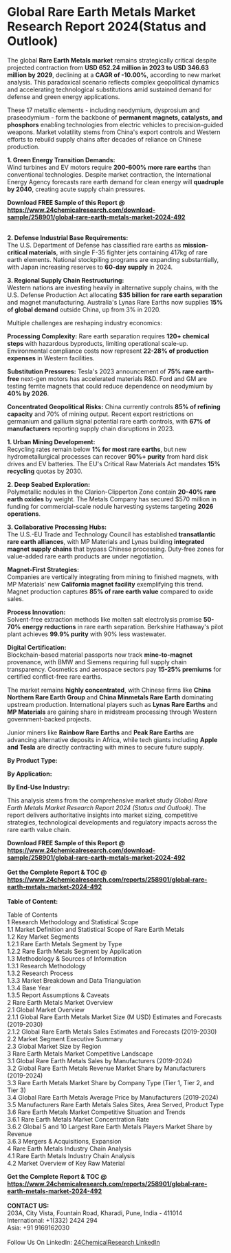 <h1>Global Rare Earth Metals Market Research Report 2024(Status and Outlook)</h1><p>The global <strong>Rare Earth Metals market</strong> remains strategically critical despite projected contraction from <strong>USD 652.24 million in 2023 to USD 346.63 million by 2029</strong>, declining at a <strong>CAGR of -10.00%</strong>, according to new market analysis. This paradoxical scenario reflects complex geopolitical dynamics and accelerating technological substitutions amid sustained demand for defense and green energy applications.</p><p>These 17 metallic elements - including neodymium, dysprosium and praseodymium - form the backbone of <strong>permanent magnets, catalysts, and phosphors</strong> enabling technologies from electric vehicles to precision-guided weapons. Market volatility stems from China's export controls and Western efforts to rebuild supply chains after decades of reliance on Chinese production.</p><p><strong>1. Green Energy Transition Demands:</strong><br>
Wind turbines and EV motors require <strong>200-600% more rare earths</strong> than conventional technologies. Despite market contraction, the International Energy Agency forecasts rare earth demand for clean energy will <strong>quadruple by 2040</strong>, creating acute supply chain pressures.</p><div><b>Download FREE Sample of this Report @ 
            <a href="https://www.24chemicalresearch.com/download-sample/258901/global-rare-earth-metals-market-2024-492">
            https://www.24chemicalresearch.com/download-sample/258901/global-rare-earth-metals-market-2024-492</a></b></div><br><p><strong>2. Defense Industrial Base Requirements:</strong><br>
The U.S. Department of Defense has classified rare earths as <strong>mission-critical materials</strong>, with single F-35 fighter jets containing 417kg of rare earth elements. National stockpiling programs are expanding substantially, with Japan increasing reserves to <strong>60-day supply</strong> in 2024.</p><p><strong>3. Regional Supply Chain Restructuring:</strong><br>
Western nations are investing heavily in alternative supply chains, with the U.S. Defense Production Act allocating <strong>$35 billion for rare earth separation</strong> and magnet manufacturing. Australia's Lynas Rare Earths now supplies <strong>15% of global demand</strong> outside China, up from 3% in 2020.</p><p>Multiple challenges are reshaping industry economics:</p><p><strong>Processing Complexity:</strong> Rare earth separation requires <strong>120+ chemical steps</strong> with hazardous byproducts, limiting operational scale-up. Environmental compliance costs now represent <strong>22-28% of production expenses</strong> in Western facilities.</p><p><strong>Substitution Pressures:</strong> Tesla's 2023 announcement of <strong>75% rare earth-free</strong> next-gen motors has accelerated materials R&amp;D. Ford and GM are testing ferrite magnets that could reduce dependence on neodymium by <strong>40% by 2026</strong>.</p><p><strong>Concentrated Geopolitical Risks:</strong> China currently controls <strong>85% of refining capacity</strong> and 70% of mining output. Recent export restrictions on germanium and gallium signal potential rare earth controls, with <strong>67% of manufacturers</strong> reporting supply chain disruptions in 2023.</p><p><strong>1. Urban Mining Development:</strong><br>
Recycling rates remain below <strong>1% for most rare earths</strong>, but new hydrometallurgical processes can recover <strong>90%+ purity</strong> from hard disk drives and EV batteries. The EU's Critical Raw Materials Act mandates <strong>15% recycling</strong> quotas by 2030.</p><p><strong>2. Deep Seabed Exploration:</strong><br>
Polymetallic nodules in the Clarion-Clipperton Zone contain <strong>20-40% rare earth oxides</strong> by weight. The Metals Company has secured $570 million in funding for commercial-scale nodule harvesting systems targeting <strong>2026 operations</strong>.</p><p><strong>3. Collaborative Processing Hubs:</strong><br>
The U.S.-EU Trade and Technology Council has established <strong>transatlantic rare earth alliances</strong>, with MP Materials and Lynas building <strong>integrated magnet supply chains</strong> that bypass Chinese processing. Duty-free zones for value-added rare earth products are under negotiation.</p><p><strong>Magnet-First Strategies:</strong><br>
	Companies are vertically integrating from mining to finished magnets, with MP Materials' new <strong>California magnet facility</strong> exemplifying this trend. Magnet production captures <strong>85% of rare earth value</strong> compared to oxide sales.</p><p><strong>Process Innovation:</strong><br>
	Solvent-free extraction methods like molten salt electrolysis promise <strong>50-70% energy reductions</strong> in rare earth separation. Berkshire Hathaway's pilot plant achieves <strong>99.9% purity</strong> with 90% less wastewater.</p><p><strong>Digital Certification:</strong><br>
	Blockchain-based material passports now track <strong>mine-to-magnet</strong> provenance, with BMW and Siemens requiring full supply chain transparency. Cosmetics and aerospace sectors pay <strong>15-25% premiums</strong> for certified conflict-free rare earths.</p><p>The market remains <strong>highly concentrated</strong>, with Chinese firms like <strong>China Northern Rare Earth Group</strong> and <strong>China Minmetals Rare Earth</strong> dominating upstream production. International players such as <strong>Lynas Rare Earths</strong> and <strong>MP Materials</strong> are gaining share in midstream processing through Western government-backed projects.</p><p>Junior miners like <strong>Rainbow Rare Earths</strong> and <strong>Peak Rare Earths</strong> are advancing alternative deposits in Africa, while tech giants including <strong>Apple and Tesla</strong> are directly contracting with mines to secure future supply.</p><p><strong>By Product Type:</strong></p><p><strong>By Application:</strong></p><p><strong>By End-Use Industry:</strong></p><p>This analysis stems from the comprehensive market study <em>Global Rare Earth Metals Market Research Report 2024 (Status and Outlook)</em>. The report delivers authoritative insights into market sizing, competitive strategies, technological developments and regulatory impacts across the rare earth value chain.</p><div><b>Download FREE Sample of this Report @ 
            <a href="https://www.24chemicalresearch.com/download-sample/258901/global-rare-earth-metals-market-2024-492">
            https://www.24chemicalresearch.com/download-sample/258901/global-rare-earth-metals-market-2024-492</a></b></div><br><div><b>Get the Complete Report & TOC @ 
            <a href="https://www.24chemicalresearch.com/reports/258901/global-rare-earth-metals-market-2024-492">
            https://www.24chemicalresearch.com/reports/258901/global-rare-earth-metals-market-2024-492</a></b></div><br>
            <b>Table of Content:</b><p>Table of Contents<br />
1 Research Methodology and Statistical Scope<br />
1.1 Market Definition and Statistical Scope of Rare Earth Metals<br />
1.2 Key Market Segments<br />
1.2.1 Rare Earth Metals Segment by Type<br />
1.2.2 Rare Earth Metals Segment by Application<br />
1.3 Methodology & Sources of Information<br />
1.3.1 Research Methodology<br />
1.3.2 Research Process<br />
1.3.3 Market Breakdown and Data Triangulation<br />
1.3.4 Base Year<br />
1.3.5 Report Assumptions & Caveats<br />
2 Rare Earth Metals Market Overview<br />
2.1 Global Market Overview<br />
2.1.1 Global Rare Earth Metals Market Size (M USD) Estimates and Forecasts (2019-2030)<br />
2.1.2 Global Rare Earth Metals Sales Estimates and Forecasts (2019-2030)<br />
2.2 Market Segment Executive Summary<br />
2.3 Global Market Size by Region<br />
3 Rare Earth Metals Market Competitive Landscape<br />
3.1 Global Rare Earth Metals Sales by Manufacturers (2019-2024)<br />
3.2 Global Rare Earth Metals Revenue Market Share by Manufacturers (2019-2024)<br />
3.3 Rare Earth Metals Market Share by Company Type (Tier 1, Tier 2, and Tier 3)<br />
3.4 Global Rare Earth Metals Average Price by Manufacturers (2019-2024)<br />
3.5 Manufacturers Rare Earth Metals Sales Sites, Area Served, Product Type<br />
3.6 Rare Earth Metals Market Competitive Situation and Trends<br />
3.6.1 Rare Earth Metals Market Concentration Rate<br />
3.6.2 Global 5 and 10 Largest Rare Earth Metals Players Market Share by Revenue<br />
3.6.3 Mergers & Acquisitions, Expansion<br />
4 Rare Earth Metals Industry Chain Analysis<br />
4.1 Rare Earth Metals Industry Chain Analysis<br />
4.2 Market Overview of Key Raw Material</p><div><b>Get the Complete Report & TOC @ 
            <a href="https://www.24chemicalresearch.com/reports/258901/global-rare-earth-metals-market-2024-492">
            https://www.24chemicalresearch.com/reports/258901/global-rare-earth-metals-market-2024-492</a></b></div><br><b>CONTACT US:</b><br>
            203A, City Vista, Fountain Road, Kharadi, Pune, India - 411014<br>
            International: +1(332) 2424 294<br>
            Asia: +91 9169162030 <br><br>
            Follow Us On LinkedIn: <a href="https://www.linkedin.com/company/24chemicalresearch/">24ChemicalResearch LinkedIn</a>